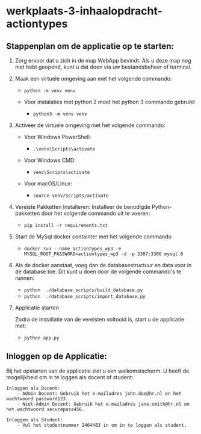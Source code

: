 # werkplaats-3-inhaalopdracht-actiontypes


## Stappenplan om de applicatie op te starten:

1. Zorg ervoor dat u zich in de map WebApp bevindt. Als u deze map nog niet hebt geopend, kunt u dat doen via uw bestandsbeheer of terminal.

2. Maak een virtuele omgeving aan met het volgende commando:

    - `python -m venv venv`

    - Voor instalaties met python 2 moet het python 3 commando gebruikt

        - `python3 -m venv venv`

3. Activeer de virtuele omgeving met het volgende commando:

    - Voor Windows PowerShell:

        - `.\venv\Scripts\activate`


    - Voor Windows CMD:

        - `venv\Scripts\activate`


    - Voor macOS/Linux:

        - `source venv/Scripts/activate`

4. Vereiste Pakketten Installeren:
    Installeer de benodigde Python-pakketten door het volgende commando uit te voeren:

   - `pip install -r requirements.txt`

5. Start de MySql docker containter met het volgende commando

    - `docker run --name actiontypes_wp3 -e MYSQL_ROOT_PASSWORD=actiontypes_wp3 -d -p 3307:3306 mysql:8`

6. Als de docker aanstaat, voeg dan de databasestructuur en data voor in de database toe. Dit kunt u doen door de volgende commando's te runnen:
    - `python  ./database_scripts/build_database.py`
    - `python  ./database_scripts/import_database.py`


6. Applicatie starten

    Zodra de installatie van de vereisten voltooid is, start u de applicatie met:

    - `python app.py`

## Inloggen op de Applicatie:

Bij het opstarten van de applicatie ziet u een welkomstscherm. U heeft de mogelijkheid om in te loggen als docent of student:

    Inloggen als Docent:
        - Admin Docent: Gebruik het e-mailadres john.doe@hr.nl en het wachtwoord password123.
        - Niet-Admin Docent: Gebruik het e-mailadres jane.smith@hr.nl en het wachtwoord securepass456.

    Inloggen als Student:
        - Vul het studentnummer 2464483 in om in te loggen als student.